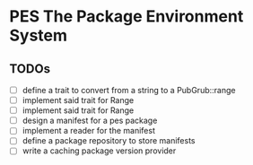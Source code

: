 # PES The Package Environment System

## TODOs
- [ ] define a trait to convert from a string to a PubGrub::range
- [ ] implement said trait for Range<SemVer>
- [ ] implement said trait for Range<Number>
- [ ] design a manifest for a pes package
- [ ] implement a reader for the manifest 
- [ ] define a package repository to store manifests 
- [ ] write a caching package version provider 